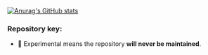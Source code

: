 [![Anurag's GitHub stats](https://github-readme-stats.vercel.app/api?username=martintaylor1635)](https://github.com/martintaylor1635)

### Repository key:
* 🧪 Experimental means the repository **will never be maintained**.
